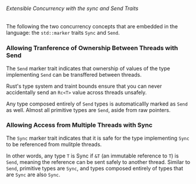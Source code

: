 ###### Extensible Concurrency with the sync and Send Traits

The following the two concurrency concepts that are embedded in the language: the `std::marker` traits `Sync` and `Send`.

### Allowing Tranference of Ownership Between Threads with Send

The `Send` marker trait indicates that ownership of values of the type implementing `Send` can be transffered between threads.

Rust's type system and traint bounds ensure that you can never accidentally send an `Rc<T>` value across threads unsafely.

Any type composed entirely of `Send` types is automaticallly marked as `Send` as well. Almost all primitive types are `Send`, aside from raw pointers.


### Allowing Access from Multiple Threads with Sync

The `Sync` marker trait indicates that it is safe for the type implementing `Sync` to be referenced from mulitple threads.

In other words, any type `T` is Sync if `&T` (an immutable reference to `T`) is `Send`, meaning the reference can be sent safely to another thread. Similar to `Send`, primitive types are `Sync`, and types composed entirely of types that are `Sync` are also `Sync`.